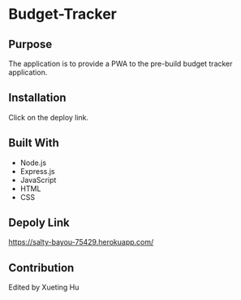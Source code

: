 # Budget-Tracker

## Purpose
The application is to provide a PWA to the pre-build budget tracker application.

## Installation
Click on the deploy link.

## Built With
- Node.js
- Express.js
- JavaScript
- HTML
- CSS

## Depoly Link
https://salty-bayou-75429.herokuapp.com/

## Contribution 
Edited by Xueting Hu
